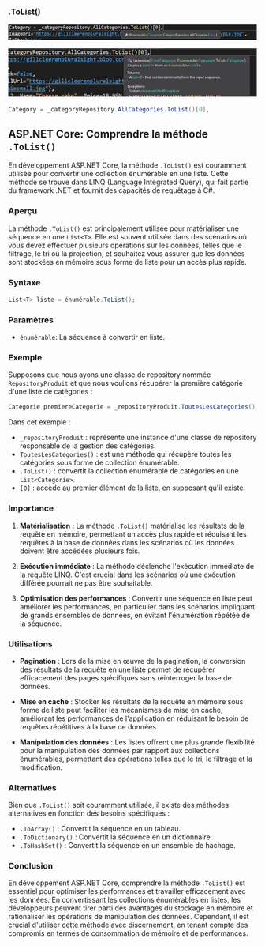 ### .ToList()

![alt text](_/image1.png)

![alt text](_/image2.png)

```csharp
Category = _categoryRepository.AllCategories.ToList()[0],
```

## ASP.NET Core: Comprendre la méthode `.ToList()`

En développement ASP.NET Core, la méthode `.ToList()` est couramment utilisée pour convertir une collection énumérable en une liste. Cette méthode se trouve dans LINQ (Language Integrated Query), qui fait partie du framework .NET et fournit des capacités de requêtage à C#.

### Aperçu

La méthode `.ToList()` est principalement utilisée pour matérialiser une séquence en une `List<T>`. Elle est souvent utilisée dans des scénarios où vous devez effectuer plusieurs opérations sur les données, telles que le filtrage, le tri ou la projection, et souhaitez vous assurer que les données sont stockées en mémoire sous forme de liste pour un accès plus rapide.

### Syntaxe

```csharp
List<T> liste = énumérable.ToList();
```

### Paramètres

- `énumérable`: La séquence à convertir en liste.

### Exemple

Supposons que nous ayons une classe de repository nommée `RepositoryProduit` et que nous voulions récupérer la première catégorie d'une liste de catégories :

```csharp
Categorie premiereCategorie = _repositoryProduit.ToutesLesCategories().ToList()[0];
```

Dans cet exemple :
- `_repositoryProduit` : représente une instance d'une classe de repository responsable de la gestion des catégories.
- `ToutesLesCategories()` : est une méthode qui récupère toutes les catégories sous forme de collection énumérable.
- `.ToList()` : convertit la collection énumérable de catégories en une `List<Categorie>`.
- `[0]` : accède au premier élément de la liste, en supposant qu'il existe.

### Importance

1. **Matérialisation** : La méthode `.ToList()` matérialise les résultats de la requête en mémoire, permettant un accès plus rapide et réduisant les requêtes à la base de données dans les scénarios où les données doivent être accédées plusieurs fois.

2. **Exécution immédiate** : La méthode déclenche l'exécution immédiate de la requête LINQ. C'est crucial dans les scénarios où une exécution différée pourrait ne pas être souhaitable.

3. **Optimisation des performances** : Convertir une séquence en liste peut améliorer les performances, en particulier dans les scénarios impliquant de grands ensembles de données, en évitant l'énumération répétée de la séquence.

### Utilisations

- **Pagination** : Lors de la mise en œuvre de la pagination, la conversion des résultats de la requête en une liste permet de récupérer efficacement des pages spécifiques sans réinterroger la base de données.

- **Mise en cache** : Stocker les résultats de la requête en mémoire sous forme de liste peut faciliter les mécanismes de mise en cache, améliorant les performances de l'application en réduisant le besoin de requêtes répétitives à la base de données.

- **Manipulation des données** : Les listes offrent une plus grande flexibilité pour la manipulation des données par rapport aux collections énumérables, permettant des opérations telles que le tri, le filtrage et la modification.

### Alternatives

Bien que `.ToList()` soit couramment utilisée, il existe des méthodes alternatives en fonction des besoins spécifiques :

- `.ToArray()` : Convertit la séquence en un tableau.
- `.ToDictionary()` : Convertit la séquence en un dictionnaire.
- `.ToHashSet()` : Convertit la séquence en un ensemble de hachage.

### Conclusion

En développement ASP.NET Core, comprendre la méthode `.ToList()` est essentiel pour optimiser les performances et travailler efficacement avec les données. En convertissant les collections énumérables en listes, les développeurs peuvent tirer parti des avantages du stockage en mémoire et rationaliser les opérations de manipulation des données. Cependant, il est crucial d'utiliser cette méthode avec discernement, en tenant compte des compromis en termes de consommation de mémoire et de performances.